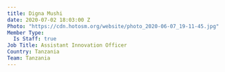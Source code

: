 ```yaml
---
title: Digna Mushi
date: 2020-07-02 18:03:00 Z
Photo: "https://cdn.hotosm.org/website/photo_2020-06-07_19-11-45.jpg"
Member Type:
  Is Staff: true
Job Title: Assistant Innovation Officer
Country: Tanzania
Team: Tanzania
---
```


